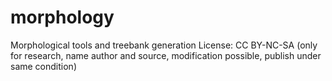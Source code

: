 # morphology
Morphological tools and treebank generation
License: CC BY-NC-SA (only for research, name author and source, 
modification possible, publish under same condition)
